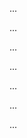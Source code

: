 <panel header="Can use Git to save history :star:" expandable expanded>

<panel class="item" header="Can explain revision control :star:" expandable>
  <include src="../../book/revisionControl/what/full.md" />
  <panel header=":trophy: Evidence" expanded>
    
...

  </panel>
</panel>

<panel class="item" header="Can identify other names for revision control :star::star::star::star:" expandable>
  <include src="../../book/revisionControl/otherNames/full.md" />
  <panel header=":trophy: Evidence" expanded>
    
...

  </panel>
</panel>

<panel class="item" header="Can explain repositories :star:" expandable>
  <include src="../../book/revisionControl/repositories/full.md" />
  <panel header=":trophy: Evidence" expanded>
    
...

  </panel>
</panel>

<panel class="item" header="Can create a local Git repo :star:" expandable>
  <include src="../../book/gitAndGitHub/init/full.md" />
  <panel header=":trophy: Evidence" expanded>
    
...

  </panel>
</panel>

<panel class="item" header="Can explain saving history :star:" expandable>
  <include src="../../book/revisionControl/savingHistory/full.md" />
  <panel header=":trophy: Evidence" expanded>
    
...

  </panel>
</panel>

<panel class="item" header="Can commit using Git :star:" expandable>
  <include src="../../book/gitAndGitHub/commit/full.md" />
  <panel header=":trophy: Evidence" expanded>
    
...

  </panel>
</panel>

<panel class="item" header="Can set Git to ignore files :star::star:" expandable>
  <include src="../../book/gitAndGitHub/ignore/full.md" />
  <panel header=":trophy: Evidence" expanded>
    
...

  </panel>
</panel>

</panel>
